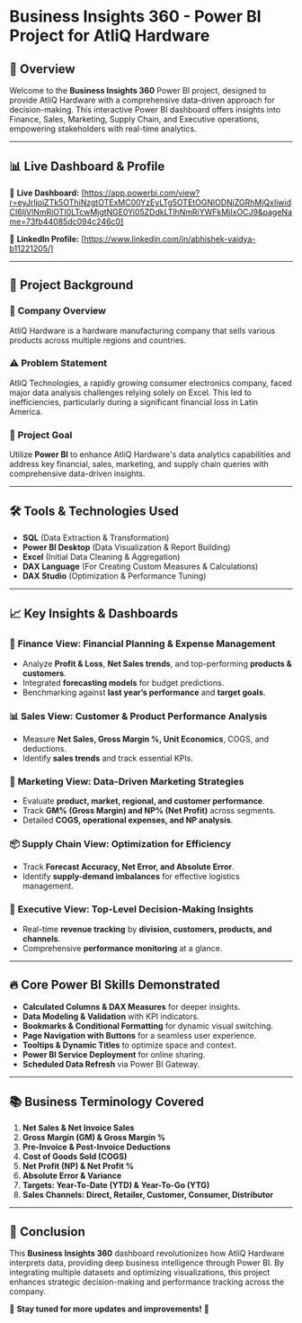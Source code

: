 # Business Insights 360 - Power BI Project for AtliQ Hardware

## 🚀 Overview

Welcome to the **Business Insights 360** Power BI project, designed to provide AtliQ Hardware with a comprehensive data-driven approach for decision-making. This interactive Power BI dashboard offers insights into Finance, Sales, Marketing, Supply Chain, and Executive operations, empowering stakeholders with real-time analytics.

---

## 📊 Live Dashboard & Profile

🔗 **Live Dashboard:** [https://app.powerbi.com/view?r=eyJrIjoiZTk5OThiNzgtOTExMC00YzEyLTg5OTEtOGNlODNjZGRhMjQxIiwidCI6IjVlNmRjOTI0LTcwMjgtNGE0Yi05ZDdkLTlhNmRiYWFkMjIxOCJ9&pageName=73fb44085dc094c246c0]

🔗 **LinkedIn Profile:** [https://www.linkedin.com/in/abhishek-vaidya-b11221205/]

---

## 📌 Project Background

### 🏢 **Company Overview**
AtliQ Hardware is a hardware manufacturing company that sells various products across multiple regions and countries.

### ⚠️ **Problem Statement**
AtliQ Technologies, a rapidly growing consumer electronics company, faced major data analysis challenges relying solely on Excel. This led to inefficiencies, particularly during a significant financial loss in Latin America.

### 🎯 **Project Goal**
Utilize **Power BI** to enhance AtliQ Hardware's data analytics capabilities and address key financial, sales, marketing, and supply chain queries with comprehensive data-driven insights.

---

## 🛠️ Tools & Technologies Used
- **SQL** (Data Extraction & Transformation)
- **Power BI Desktop** (Data Visualization & Report Building)
- **Excel** (Initial Data Cleaning & Aggregation)
- **DAX Language** (For Creating Custom Measures & Calculations)
- **DAX Studio** (Optimization & Performance Tuning)

---

## 📈 Key Insights & Dashboards

### 🏦 **Finance View**: Financial Planning & Expense Management
- Analyze **Profit & Loss**, **Net Sales trends**, and top-performing **products & customers**.
- Integrated **forecasting models** for budget predictions.
- Benchmarking against **last year’s performance** and **target goals**.

### 📊 **Sales View**: Customer & Product Performance Analysis
- Measure **Net Sales, Gross Margin %, Unit Economics**, COGS, and deductions.
- Identify **sales trends** and track essential KPIs.

### 🎯 **Marketing View**: Data-Driven Marketing Strategies
- Evaluate **product, market, regional, and customer performance**.
- Track **GM% (Gross Margin) and NP% (Net Profit)** across segments.
- Detailed **COGS, operational expenses, and NP analysis**.

### 📦 **Supply Chain View**: Optimization for Efficiency
- Track **Forecast Accuracy, Net Error, and Absolute Error**.
- Identify **supply-demand imbalances** for effective logistics management.

### 📌 **Executive View**: Top-Level Decision-Making Insights
- Real-time **revenue tracking** by **division, customers, products, and channels**.
- Comprehensive **performance monitoring** at a glance.

---

## 🔥 Core Power BI Skills Demonstrated

- **Calculated Columns & DAX Measures** for deeper insights.
- **Data Modeling & Validation** with KPI indicators.
- **Bookmarks & Conditional Formatting** for dynamic visual switching.
- **Page Navigation with Buttons** for a seamless user experience.
- **Tooltips & Dynamic Titles** to optimize space and context.
- **Power BI Service Deployment** for online sharing.
- **Scheduled Data Refresh** via Power BI Gateway.

---

## 📚 Business Terminology Covered

1. **Net Sales & Net Invoice Sales**
2. **Gross Margin (GM) & Gross Margin %**
3. **Pre-Invoice & Post-Invoice Deductions**
4. **Cost of Goods Sold (COGS)**
5. **Net Profit (NP) & Net Profit %**
6. **Absolute Error & Variance**
7. **Targets: Year-To-Date (YTD) & Year-To-Go (YTG)**
8. **Sales Channels: Direct, Retailer, Customer, Consumer, Distributor**

---

## 🎯 Conclusion

This **Business Insights 360** dashboard revolutionizes how AtliQ Hardware interprets data, providing deep business intelligence through Power BI. By integrating multiple datasets and optimizing visualizations, this project enhances strategic decision-making and performance tracking across the company.

📢 **Stay tuned for more updates and improvements!** 🚀
